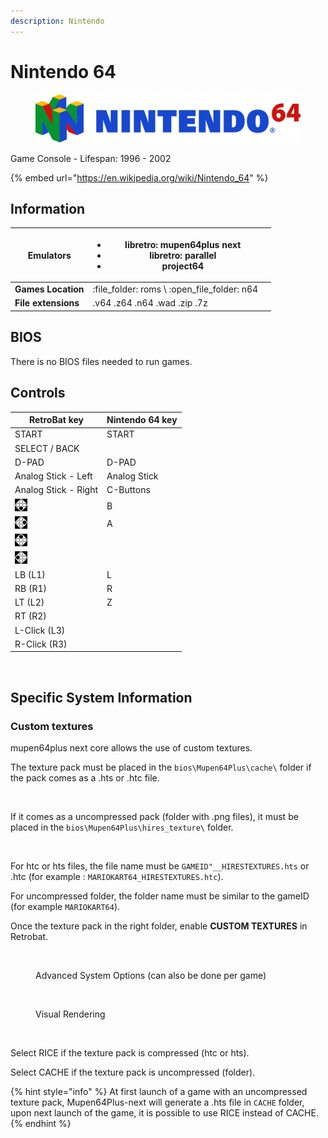```yaml
---
description: Nintendo
---
```


# Nintendo 64

<figure><img src="https://raw.githubusercontent.com/fabricecaruso/es-theme-carbon/master/art/logos/n64.svg" alt=""><figcaption></figcaption></figure>

Game Console - Lifespan: 1996 - 2002

{% embed url="https://en.wikipedia.org/wiki/Nintendo_64" %}

## Information

| **Emulators**       | <ul><li>libretro: mupen64plus next</li><li>libretro: parallel</li><li>project64</li></ul> |   |
| ------------------- | ----------------------------------------------------------------------------------------- | - |
| **Games Location**  | :file\_folder: roms \ :open\_file\_folder: n64                                            |   |
| **File extensions** | .v64 .z64 .n64 .wad .zip .7z                                                              |   |

## BIOS

There is no BIOS files needed to run games.

## Controls

| RetroBat key                                                                           | Nintendo 64 key |
| -------------------------------------------------------------------------------------- | --------------- |
| START                                                                                  | START           |
| SELECT / BACK                                                                          |                 |
| D-PAD                                                                                  | D-PAD           |
| Analog Stick - Left                                                                    | Analog Stick    |
| Analog Stick - Right                                                                   | C-Buttons       |
| ![A](<../../../.gitbook/assets/image (1) (2) (1).png>)                                 | B               |
| ![B](<../../../.gitbook/assets/image (4) (1).png>)                                     | A               |
| <img src="../../../.gitbook/assets/image (3) (1) (2).png" alt="" data-size="original"> |                 |
| <img src="../../../.gitbook/assets/image (2) (1) (1).png" alt="" data-size="line">     |                 |
| LB (L1)                                                                                | L               |
| RB (R1)                                                                                | R               |
| LT (L2)                                                                                | Z               |
| RT (R2)                                                                                |                 |
| L-Click (L3)                                                                           |                 |
| R-Click (R3)                                                                           |                 |

<figure><img src="https://i.imgur.com/NZ91mQ9.png" alt=""><figcaption></figcaption></figure>

## Specific System Information

### Custom textures

mupen64plus next core allows the use of custom textures.

The texture pack must be placed in the `bios\Mupen64Plus\cache\` folder if the pack comes as a .hts or .htc file.

<figure><img src="https://i.imgur.com/H878WjR.png" alt=""><figcaption></figcaption></figure>

If it comes as a uncompressed pack (folder with .png files), it must be placed in the `bios\Mupen64Plus\hires_texture\` folder.

<figure><img src="https://i.imgur.com/1sqG9H4.png" alt=""><figcaption></figcaption></figure>

For htc or hts files, the file name must be `GAMEID"__HIRESTEXTURES.hts` or .htc (for example : `MARIOKART64_HIRESTEXTURES.htc`).

For uncompressed folder, the folder name must be similar to the gameID (for example  `MARIOKART64`).

Once the texture pack in the right folder, enable **CUSTOM TEXTURES** in Retrobat.

<figure><img src="https://i.imgur.com/jBt3sjA.png" alt=""><figcaption><p>Advanced System Options (can also be done per game)</p></figcaption></figure>

<figure><img src="https://i.imgur.com/hzikBUa.png" alt=""><figcaption><p>Visual Rendering</p></figcaption></figure>

<figure><img src="https://i.imgur.com/TXJ3fti.png" alt=""><figcaption></figcaption></figure>

Select RICE if the texture pack is compressed (htc or hts).&#x20;

Select CACHE if the texture pack is uncompressed (folder).

{% hint style="info" %}
At first launch of a game with an uncompressed texture pack, Mupen64Plus-next will generate a .hts file in `CACHE` folder, upon next launch of the game, it is possible to use RICE instead of CACHE.
{% endhint %}
